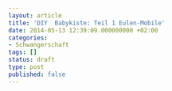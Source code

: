 ```yaml
---
layout: article
title: 'DIY  Babykiste: Teil 1 Eulen-Mobile'
date: 2014-05-13 12:39:09.000000000 +02:00
categories:
- Schwangerschaft
tags: []
status: draft
type: post
published: false
---
```

